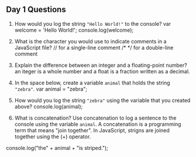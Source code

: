 ## Day 1 Questions

1. How would you log the string `"Hello World!"` to the console?
var welcome = 'Hello World!';
console.log(welcome);

1. What is the character you would use to indicate comments in a JavaScript file?
// <comment here> for a single-line comment 
/* <comment here>  */ for a double-line comment

1. Explain the difference between an integer and a floating-point number?
an iteger is a whole number and a float is a fraction written as a decimal.

1. In the space below, create a variable `animal` that holds the string `"zebra"`.
var animal = "zebra";

1. How would you log the string `"zebra"` using the variable that you created above?
console.log(animal);

1. What is concatenation? Use concatenation to log a sentence to the console using the variable `animal`.
A concatenation is a programming term that means "join together". In JavaScript, strigns are joined together using the (+) operator.

console.log("the" + animal + "is striped.");
